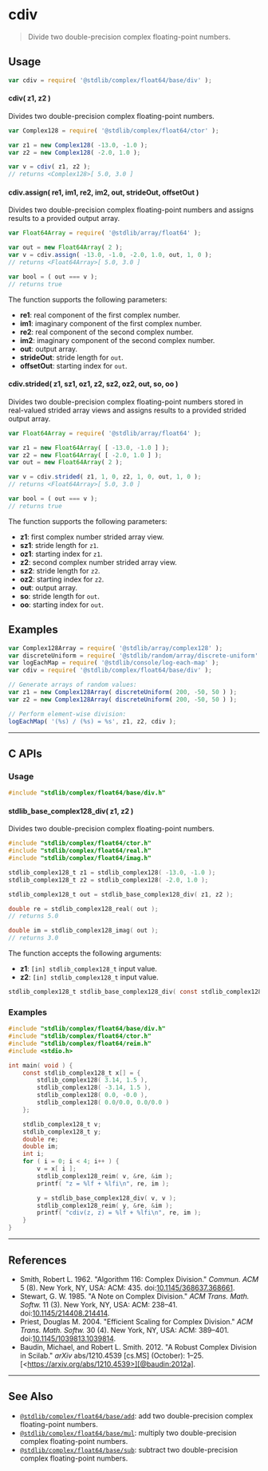<!--

@license Apache-2.0

Copyright (c) 2018 The Stdlib Authors.

Licensed under the Apache License, Version 2.0 (the "License");
you may not use this file except in compliance with the License.
You may obtain a copy of the License at

   http://www.apache.org/licenses/LICENSE-2.0

Unless required by applicable law or agreed to in writing, software
distributed under the License is distributed on an "AS IS" BASIS,
WITHOUT WARRANTIES OR CONDITIONS OF ANY KIND, either express or implied.
See the License for the specific language governing permissions and
limitations under the License.

-->

# cdiv

> Divide two double-precision complex floating-point numbers.

<section class="intro">

</section>

<!-- /.intro -->

<section class="usage">

## Usage

```javascript
var cdiv = require( '@stdlib/complex/float64/base/div' );
```

#### cdiv( z1, z2 )

Divides two double-precision complex floating-point numbers.

```javascript
var Complex128 = require( '@stdlib/complex/float64/ctor' );

var z1 = new Complex128( -13.0, -1.0 );
var z2 = new Complex128( -2.0, 1.0 );

var v = cdiv( z1, z2 );
// returns <Complex128>[ 5.0, 3.0 ]
```

#### cdiv.assign( re1, im1, re2, im2, out, strideOut, offsetOut )

Divides two double-precision complex floating-point numbers and assigns results to a provided output array.

```javascript
var Float64Array = require( '@stdlib/array/float64' );

var out = new Float64Array( 2 );
var v = cdiv.assign( -13.0, -1.0, -2.0, 1.0, out, 1, 0 );
// returns <Float64Array>[ 5.0, 3.0 ]

var bool = ( out === v );
// returns true
```

The function supports the following parameters:

-   **re1**: real component of the first complex number.
-   **im1**: imaginary component of the first complex number.
-   **re2**: real component of the second complex number.
-   **im2**: imaginary component of the second complex number.
-   **out**: output array.
-   **strideOut**: stride length for `out`.
-   **offsetOut**: starting index for `out`.

#### cdiv.strided( z1, sz1, oz1, z2, sz2, oz2, out, so, oo )

Divides two double-precision complex floating-point numbers stored in real-valued strided array views and assigns results to a provided strided output array.

```javascript
var Float64Array = require( '@stdlib/array/float64' );

var z1 = new Float64Array( [ -13.0, -1.0 ] );
var z2 = new Float64Array( [ -2.0, 1.0 ] );
var out = new Float64Array( 2 );

var v = cdiv.strided( z1, 1, 0, z2, 1, 0, out, 1, 0 );
// returns <Float64Array>[ 5.0, 3.0 ]

var bool = ( out === v );
// returns true
```

The function supports the following parameters:

-   **z1**: first complex number strided array view.
-   **sz1**: stride length for `z1`.
-   **oz1**: starting index for `z1`.
-   **z2**: second complex number strided array view.
-   **sz2**: stride length for `z2`.
-   **oz2**: starting index for `z2`.
-   **out**: output array.
-   **so**: stride length for `out`.
-   **oo**: starting index for `out`.

</section>

<!-- /.usage -->

<section class="examples">

## Examples

<!-- eslint no-undef: "error" -->

```javascript
var Complex128Array = require( '@stdlib/array/complex128' );
var discreteUniform = require( '@stdlib/random/array/discrete-uniform' );
var logEachMap = require( '@stdlib/console/log-each-map' );
var cdiv = require( '@stdlib/complex/float64/base/div' );

// Generate arrays of random values:
var z1 = new Complex128Array( discreteUniform( 200, -50, 50 ) );
var z2 = new Complex128Array( discreteUniform( 200, -50, 50 ) );

// Perform element-wise division:
logEachMap( '(%s) / (%s) = %s', z1, z2, cdiv );
```

</section>

<!-- /.examples -->

<!-- C interface documentation. -->

* * *

<section class="c">

## C APIs

<!-- Section to include introductory text. Make sure to keep an empty line after the intro `section` element and another before the `/section` close. -->

<section class="intro">

</section>

<!-- /.intro -->

<!-- C usage documentation. -->

<section class="usage">

### Usage

```c
#include "stdlib/complex/float64/base/div.h"
```

#### stdlib_base_complex128_div( z1, z2 )

Divides two double-precision complex floating-point numbers.

```c
#include "stdlib/complex/float64/ctor.h"
#include "stdlib/complex/float64/real.h"
#include "stdlib/complex/float64/imag.h"

stdlib_complex128_t z1 = stdlib_complex128( -13.0, -1.0 );
stdlib_complex128_t z2 = stdlib_complex128( -2.0, 1.0 );

stdlib_complex128_t out = stdlib_base_complex128_div( z1, z2 );

double re = stdlib_complex128_real( out );
// returns 5.0

double im = stdlib_complex128_imag( out );
// returns 3.0
```

The function accepts the following arguments:

-   **z1**: `[in] stdlib_complex128_t` input value.
-   **z2**: `[in] stdlib_complex128_t` input value.

```c
stdlib_complex128_t stdlib_base_complex128_div( const stdlib_complex128_t z1, const stdlib_complex128_t z2 );
```

</section>

<!-- /.usage -->

<!-- C API usage notes. Make sure to keep an empty line after the `section` element and another before the `/section` close. -->

<section class="notes">

</section>

<!-- /.notes -->

<!-- C API usage examples. -->

<section class="examples">

### Examples

```c
#include "stdlib/complex/float64/base/div.h"
#include "stdlib/complex/float64/ctor.h"
#include "stdlib/complex/float64/reim.h"
#include <stdio.h>

int main( void ) {
    const stdlib_complex128_t x[] = {
        stdlib_complex128( 3.14, 1.5 ),
        stdlib_complex128( -3.14, 1.5 ),
        stdlib_complex128( 0.0, -0.0 ),
        stdlib_complex128( 0.0/0.0, 0.0/0.0 )
    };

    stdlib_complex128_t v;
    stdlib_complex128_t y;
    double re;
    double im;
    int i;
    for ( i = 0; i < 4; i++ ) {
        v = x[ i ];
        stdlib_complex128_reim( v, &re, &im );
        printf( "z = %lf + %lfi\n", re, im );

        y = stdlib_base_complex128_div( v, v );
        stdlib_complex128_reim( y, &re, &im );
        printf( "cdiv(z, z) = %lf + %lfi\n", re, im );
    }
}
```

</section>

<!-- /.examples -->

</section>

<!-- /.c -->

* * *

<section class="references">

## References

-   Smith, Robert L. 1962. "Algorithm 116: Complex Division." _Commun. ACM_ 5 (8). New York, NY, USA: ACM: 435. doi:[10.1145/368637.368661][@smith:1962a].
-   Stewart, G. W. 1985. "A Note on Complex Division." _ACM Trans. Math. Softw._ 11 (3). New York, NY, USA: ACM: 238–41. doi:[10.1145/214408.214414][@stewart:1985a].
-   Priest, Douglas M. 2004. "Efficient Scaling for Complex Division." _ACM Trans. Math. Softw._ 30 (4). New York, NY, USA: ACM: 389–401. doi:[10.1145/1039813.1039814][@priest:2004a].
-   Baudin, Michael, and Robert L. Smith. 2012. "A Robust Complex Division in Scilab." _arXiv_ abs/1210.4539 \[cs.MS] (October): 1–25. [&lt;https://arxiv.org/abs/1210.4539>][@baudin:2012a].

</section>

<!-- /.references -->

<!-- Section for related `stdlib` packages. Do not manually edit this section, as it is automatically populated. -->

<section class="related">

* * *

## See Also

-   <span class="package-name">[`@stdlib/complex/float64/base/add`][@stdlib/complex/float64/base/add]</span><span class="delimiter">: </span><span class="description">add two double-precision complex floating-point numbers.</span>
-   <span class="package-name">[`@stdlib/complex/float64/base/mul`][@stdlib/complex/float64/base/mul]</span><span class="delimiter">: </span><span class="description">multiply two double-precision complex floating-point numbers.</span>
-   <span class="package-name">[`@stdlib/complex/float64/base/sub`][@stdlib/complex/float64/base/sub]</span><span class="delimiter">: </span><span class="description">subtract two double-precision complex floating-point numbers.</span>

</section>

<!-- /.related -->

<!-- Section for all links. Make sure to keep an empty line after the `section` element and another before the `/section` close. -->

<section class="links">

[@smith:1962a]: https://doi.org/10.1145/368637.368661

[@stewart:1985a]: https://doi.org/10.1145/214408.214414

[@priest:2004a]: https://doi.org/10.1145/1039813.1039814

[@baudin:2012a]: https://arxiv.org/abs/1210.4539

<!-- <related-links> -->

[@stdlib/complex/float64/base/add]: https://github.com/stdlib-js/complex/tree/main/float64/base/add

[@stdlib/complex/float64/base/mul]: https://github.com/stdlib-js/complex/tree/main/float64/base/mul

[@stdlib/complex/float64/base/sub]: https://github.com/stdlib-js/complex/tree/main/float64/base/sub

<!-- </related-links> -->

</section>

<!-- /.links -->
